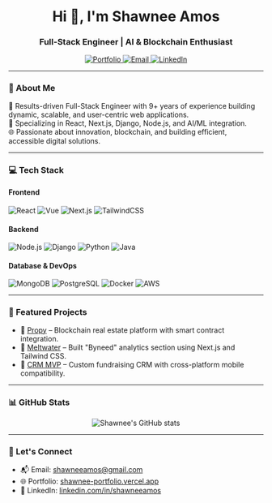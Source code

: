 <h1 align="center">Hi 👋, I'm Shawnee Amos</h1>
<h3 align="center">Full-Stack Engineer | AI & Blockchain Enthusiast</h3>

<p align="center">
  <a href="http://shawnee-portfolio.vercel.app/" target="_blank">
    <img src="https://img.shields.io/badge/Portfolio-Visit-ff69b4?style=for-the-badge" alt="Portfolio"/>
  </a>
  <a href="mailto:shawneeamos@gmail.com" target="_blank">
    <img src="https://img.shields.io/badge/Email-Me-1f425f?style=for-the-badge" alt="Email"/>
  </a>
  <a href="https://www.linkedin.com/in/shawneeamos/" target="_blank">
    <img src="https://img.shields.io/badge/LinkedIn-Connect-blue?style=for-the-badge&logo=linkedin" alt="LinkedIn"/>
  </a>
</p>

---

### 🧠 About Me
🚀 Results-driven Full-Stack Engineer with 9+ years of experience building dynamic, scalable, and user-centric web applications.  
🧩 Specializing in React, Next.js, Django, Node.js, and AI/ML integration.  
🌐 Passionate about innovation, blockchain, and building efficient, accessible digital solutions.

---

### 💻 Tech Stack

#### Frontend
![React](https://img.shields.io/badge/-React-20232A?style=flat-square&logo=react)
![Vue](https://img.shields.io/badge/-Vue-4FC08D?style=flat-square&logo=vue.js)
![Next.js](https://img.shields.io/badge/-Next.js-black?style=flat-square&logo=next.js)
![TailwindCSS](https://img.shields.io/badge/-TailwindCSS-06B6D4?style=flat-square&logo=tailwind-css)

#### Backend
![Node.js](https://img.shields.io/badge/-Node.js-339933?style=flat-square&logo=node.js)
![Django](https://img.shields.io/badge/-Django-092E20?style=flat-square&logo=django)
![Python](https://img.shields.io/badge/-Python-3776AB?style=flat-square&logo=python)
![Java](https://img.shields.io/badge/-Java-007396?style=flat-square&logo=java)

#### Database & DevOps
![MongoDB](https://img.shields.io/badge/-MongoDB-47A248?style=flat-square&logo=mongodb)
![PostgreSQL](https://img.shields.io/badge/-PostgreSQL-4169E1?style=flat-square&logo=postgresql)
![Docker](https://img.shields.io/badge/-Docker-2496ED?style=flat-square&logo=docker)
![AWS](https://img.shields.io/badge/-AWS-232F3E?style=flat-square&logo=amazon-aws)

---

### 🌟 Featured Projects

- 🔗 [Propy](https://propy.com/) – Blockchain real estate platform with smart contract integration.
- 🔗 [Meltwater](https://www.meltwater.com/) – Built "Byneed" analytics section using Next.js and Tailwind CSS.
- 🔗 [CRM MVP](#) – Custom fundraising CRM with cross-platform mobile compatibility.

---

### 📊 GitHub Stats
<p align="center">
  <img src="https://github-readme-stats.vercel.app/api?username=shawneeamos&show_icons=true&theme=radical" alt="Shawnee's GitHub stats"/>
</p>

---

### 🤝 Let's Connect
- 📬 Email: [shawneeamos@gmail.com](mailto:shawneeamos@gmail.com)
- 🌐 Portfolio: [shawnee-portfolio.vercel.app](http://shawnee-portfolio.vercel.app)
- 💼 LinkedIn: [linkedin.com/in/shawneeamos](https://www.linkedin.com/in/shawneeamos)
